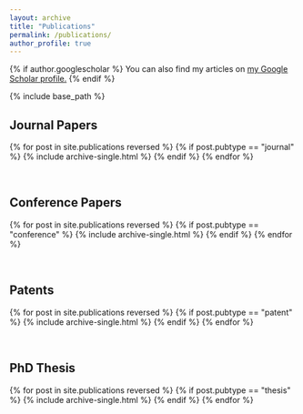 ```yaml
---
layout: archive
title: "Publications"
permalink: /publications/
author_profile: true
---
```


{% if author.googlescholar %}
  You can also find my articles on <u><a href="{{author.googlescholar}}">my Google Scholar profile</a>.</u>
{% endif %}

{% include base_path %}

Journal Papers
---
{% for post in site.publications reversed %}
  {% if post.pubtype == "journal" %}
    {% include archive-single.html %}
  {% endif %}
{% endfor %}

<br/>

Conference Papers
---
{% for post in site.publications reversed %}
  {% if post.pubtype == "conference" %}
    {% include archive-single.html %}
  {% endif %}
{% endfor %}

<br/>

Patents
---
{% for post in site.publications reversed %}
  {% if post.pubtype == "patent" %}
    {% include archive-single.html %}
  {% endif %}
{% endfor %}

<br/>

PhD Thesis
---
{% for post in site.publications reversed %}
  {% if post.pubtype == "thesis" %}
    {% include archive-single.html %}
  {% endif %}
{% endfor %}
